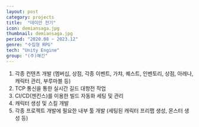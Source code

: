 ```yaml
---
layout: post
category: projects
title:  "데미안 전기"
icon: demiansaga.jpg
thumbnail: demiansaga.jpg
period: "2020.08 ~ 2023.12"
genre: "수집형 RPG"
tech: "Unity Engine"
group: "(주)해긴"
---
```

<!--{% include youtube.html id="t1_sxNUQU6s" %}-->
1. 각종 컨텐츠 개발 (멤버십, 상점, 각종 이벤트, 가챠, 퀘스트, 인벤토리, 상점, 아레나, 캐릭터 관리, 부루마블 등)
2. TCP 통신을 통한 실시간 길드 대항전 작업
3. CI/CD(젠킨스)를 이용한 빌드 자동화 세팅 및 관리
4. 캐릭터 생성 및 스킬 개발
5. 각종 프로젝트 개발에 필요한 내부 툴 개발 (세팅된 캐릭터 프리팹 생성, 몬스터 생성 등)